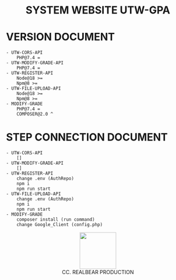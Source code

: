 <h1 align="center">SYSTEM WEBSITE UTW-GPA</h1>

# VERSION DOCUMENT
    - UTW-CORS-API
        PHP@7.4 =
    - UTW-MODIFY-GRADE-API
        PHP@7.4 =
    - UTW-REGISTER-API
        Node@18 >=
        Npm@8 >=
    - UTW-FILE-UPLOAD-API
        Node@18 >=
        Npm@8 >=
    - MODIFY-GRADE
        PHP@7.4 =
        COMPOSER@2.0 ^

# STEP CONNECTION DOCUMENT
    - UTW-CORS-API
        []
    - UTW-MODIFY-GRADE-API
        []
    - UTW-REGISTER-API
        change .env (AuthRepo) 
        npm i
        npm run start
    - UTW-FILE-UPLOAD-API
        change .env (AuthRepo) 
        npm i
        npm run start
    - MODIFY-GRADE
        composer install (run command)
        change Google_Client (config.php)

<p align="center">
    <img src="https://realbearpro.com/img/logo-full.png" width="100" />
    <br/>
    CC. REALBEAR PRODUCTION 
</p>


